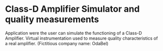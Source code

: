 # Class-D Amplifier Simulator and quality measurements
Application were the user can simulate the functioning of a Class-D Amplifier.
Virtual instrumentation used to measure quality characteristics of a real amplifier.
(Fictitious company name: OdaBel)
